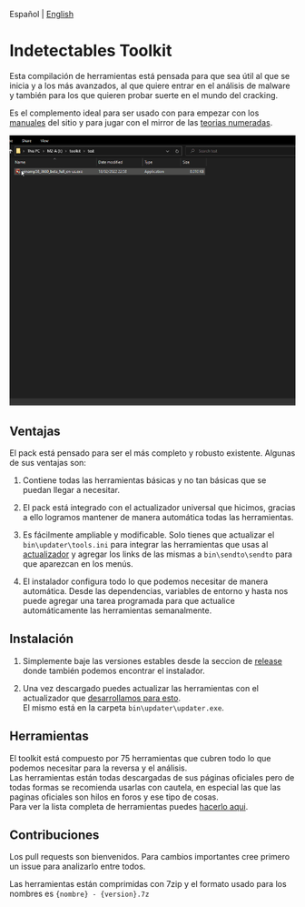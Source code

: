 Español | [English](README.md)

# Indetectables Toolkit

Esta compilación de herramientas está pensada para que sea útil al que se inicia y a los más avanzados, al que quiere entrar en el análisis de malware y también para los que quieren probar suerte en el mundo del cracking.

Es el complemento ideal para ser usado con para empezar con los [manuales](https://github.com/indetectables-net/manuals) del sitio y para jugar con el mirror de las [teorias numeradas]( https://github.com/indetectables-net/teorias-numeradas).

![](assets/demo.gif)


## Ventajas

El pack está pensado para ser el más completo y robusto existente.
Algunas de sus ventajas son:

1. Contiene todas las herramientas básicas y no tan básicas que se puedan llegar a necesitar.

2. El pack está integrado con el actualizador universal que hicimos, gracias a ello logramos mantener de manera automática todas las herramientas.

3. Es fácilmente ampliable y modificable. Solo tienes que actualizar el `bin\updater\tools.ini` para integrar las herramientas que usas al [actualizador](https://github.com/xchwarze/universal-tool-updater) y agregar los links de las mismas a `bin\sendto\sendto` para que aparezcan en los menús.

4. El instalador configura todo lo que podemos necesitar de manera automática. Desde las dependencias, variables de entorno y hasta nos puede agregar una tarea programada para que actualice automáticamente las herramientas semanalmente.


## Instalación

1. Simplemente baje las versiones estables desde la seccion de [release](https://github.com/indetectables-net/toolkit/releases) donde también podemos encontrar el instalador.

2. Una vez descargado puedes actualizar las herramientas con el actualizador que [desarrollamos para esto](https://github.com/xchwarze/universal-tool-updater). <br/>
El mismo está en la carpeta `bin\updater\updater.exe`.


## Herramientas

El toolkit está compuesto por 75 herramientas que cubren todo lo que podemos necesitar para la reversa y el análisis. <br/>
Las herramientas están todas descargadas de sus páginas oficiales pero de todas formas se recomienda usarlas con cautela, en especial las que las paginas oficiales son hilos en foros y ese tipo de cosas. <br/>
Para ver la lista completa de herramientas puedes [hacerlo aqui](TOOLS.md).


## Contribuciones

Los pull requests son bienvenidos. Para cambios importantes cree primero un issue para analizarlo entre todos.

Las herramientas están comprimidas con 7zip y el formato usado para los nombres es `{nombre} - {version}.7z`

